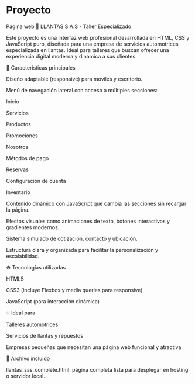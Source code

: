 # Proyecto
Pagina web
🛞 LLANTAS S.A.S - Taller Especializado

Este proyecto es una interfaz web profesional desarrollada en HTML, CSS y JavaScript puro, diseñada para una empresa de servicios automotrices especializada en llantas. Ideal para talleres que buscan ofrecer una experiencia digital moderna y dinámica a sus clientes.

🎯 Características principales

Diseño adaptable (responsive) para móviles y escritorio.

Menú de navegación lateral con acceso a múltiples secciones:

Inicio

Servicios

Productos

Promociones

Nosotros

Métodos de pago

Reservas

Configuración de cuenta

Inventario


Contenido dinámico con JavaScript que cambia las secciones sin recargar la página.

Efectos visuales como animaciones de texto, botones interactivos y gradientes modernos.

Sistema simulado de cotización, contacto y ubicación.

Estructura clara y organizada para facilitar la personalización y escalabilidad.


⚙️ Tecnologías utilizadas

HTML5

CSS3 (incluye Flexbox y media queries para responsive)

JavaScript (para interacción dinámica)


💡 Ideal para

Talleres automotrices

Servicios de llantas y repuestos

Empresas pequeñas que necesitan una página web funcional y atractiva


📂 Archivo incluido

llantas_sas_complete.html: página completa lista para desplegar en hosting o servidor local.
